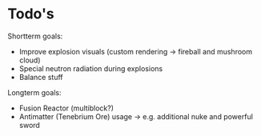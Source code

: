 # Todo's

Shortterm goals:
- Improve explosion visuals (custom rendering -> fireball and mushroom cloud)
- Special neutron radiation during explosions
- Balance stuff

Longterm goals:
- Fusion Reactor (multiblock?)
- Antimatter (Tenebrium Ore) usage -> e.g. additional nuke and powerful sword